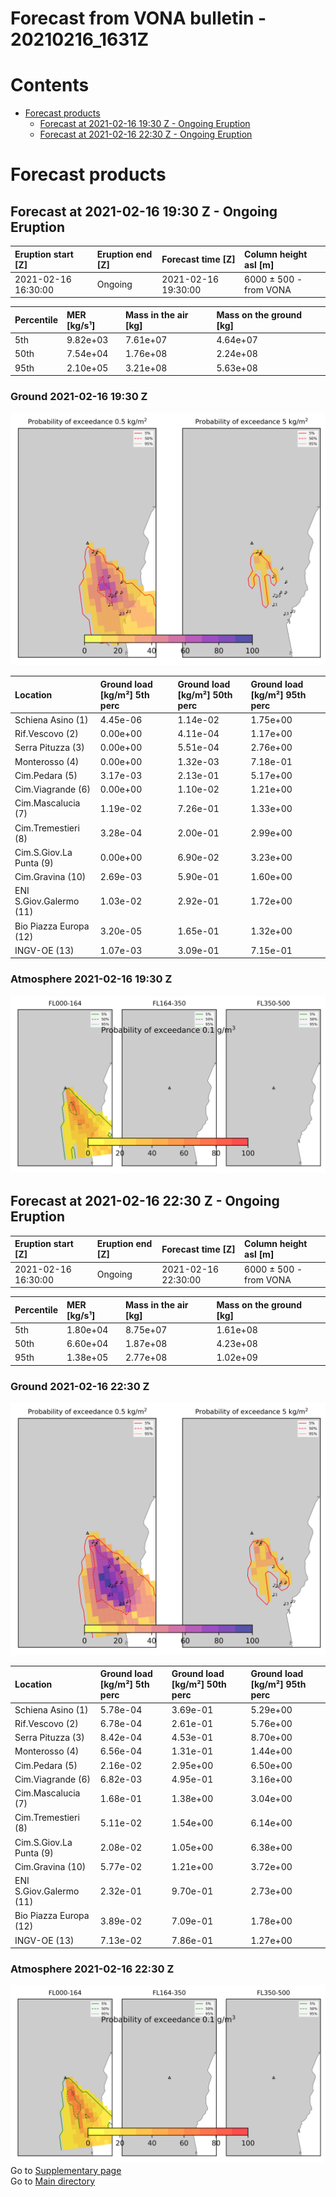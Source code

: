 
Forecast from VONA bulletin - 20210216_1631Z
============================================

Contents
========

* [Forecast products](#forecast-products)
	* [Forecast at 2021-02-16 19:30 Z - Ongoing Eruption](#forecast-at-2021-02-16-1930-z---ongoing-eruption)
	* [Forecast at 2021-02-16 22:30 Z - Ongoing Eruption](#forecast-at-2021-02-16-2230-z---ongoing-eruption)

# Forecast products

## Forecast at 2021-02-16 19:30 Z - Ongoing Eruption
  

|Eruption start [Z]|Eruption end [Z]|Forecast time [Z]|Column height asl [m]|
| :--- | :--- | :--- | :--- |
|2021-02-16 16:30:00|Ongoing|2021-02-16 19:30:00|6000 ± 500 - from VONA|
  
  

|Percentile|MER [kg/s¹]|Mass in the air [kg]|Mass on the ground [kg]|
| :--- | :--- | :--- | :--- |
|5th|9.82e+03|7.61e+07|4.64e+07|
|50th|7.54e+04|1.76e+08|2.24e+08|
|95th|2.10e+05|3.21e+08|5.63e+08|
  

### Ground 2021-02-16 19:30 Z
  
![](./figures/probability_grd_2021_02_16_1930_scenario_1_1.png)  
  
  
  
  
  
  
  
  
  
  
  
  

|Location|Ground load [kg/m²] 5th perc|Ground load [kg/m²] 50th perc|Ground load [kg/m²] 95th perc|
| :--- | :--- | :--- | :--- |
|Schiena Asino (1)|4.45e-06|1.14e-02|1.75e+00|
|Rif.Vescovo (2)|0.00e+00|4.11e-04|1.17e+00|
|Serra Pituzza (3)|0.00e+00|5.51e-04|2.76e+00|
|Monterosso (4)|0.00e+00|1.32e-03|7.18e-01|
|Cim.Pedara (5)|3.17e-03|2.13e-01|5.17e+00|
|Cim.Viagrande (6)|0.00e+00|1.10e-02|1.21e+00|
|Cim.Mascalucia (7)|1.19e-02|7.26e-01|1.33e+00|
|Cim.Tremestieri (8)|3.28e-04|2.00e-01|2.99e+00|
|Cim.S.Giov.La Punta (9)|0.00e+00|6.90e-02|3.23e+00|
|Cim.Gravina (10)|2.69e-03|5.90e-01|1.60e+00|
|ENI S.Giov.Galermo (11)|1.03e-02|2.92e-01|1.72e+00|
|Bio Piazza Europa (12)|3.20e-05|1.65e-01|1.32e+00|
|INGV-OE (13)|1.07e-03|3.09e-01|7.15e-01|
  

### Atmosphere 2021-02-16 19:30 Z
  
![](./figures/probability_air_2021_02_16_1930_scenario_1_conclev_1_1.png)
## Forecast at 2021-02-16 22:30 Z - Ongoing Eruption
  

|Eruption start [Z]|Eruption end [Z]|Forecast time [Z]|Column height asl [m]|
| :--- | :--- | :--- | :--- |
|2021-02-16 16:30:00|Ongoing|2021-02-16 22:30:00|6000 ± 500 - from VONA|
  
  

|Percentile|MER [kg/s¹]|Mass in the air [kg]|Mass on the ground [kg]|
| :--- | :--- | :--- | :--- |
|5th|1.80e+04|8.75e+07|1.61e+08|
|50th|6.60e+04|1.87e+08|4.23e+08|
|95th|1.38e+05|2.77e+08|1.02e+09|
  

### Ground 2021-02-16 22:30 Z
  
![](./figures/probability_grd_2021_02_16_2230_scenario_1_2.png)  
  
  
  
  
  
  
  
  
  
  
  
  

|Location|Ground load [kg/m²] 5th perc|Ground load [kg/m²] 50th perc|Ground load [kg/m²] 95th perc|
| :--- | :--- | :--- | :--- |
|Schiena Asino (1)|5.78e-04|3.69e-01|5.29e+00|
|Rif.Vescovo (2)|6.78e-04|2.61e-01|5.76e+00|
|Serra Pituzza (3)|8.42e-04|4.53e-01|8.70e+00|
|Monterosso (4)|6.56e-04|1.31e-01|1.44e+00|
|Cim.Pedara (5)|2.16e-02|2.95e+00|6.50e+00|
|Cim.Viagrande (6)|6.82e-03|4.95e-01|3.16e+00|
|Cim.Mascalucia (7)|1.68e-01|1.38e+00|3.04e+00|
|Cim.Tremestieri (8)|5.11e-02|1.54e+00|6.14e+00|
|Cim.S.Giov.La Punta (9)|2.08e-02|1.05e+00|6.38e+00|
|Cim.Gravina (10)|5.77e-02|1.21e+00|3.72e+00|
|ENI S.Giov.Galermo (11)|2.32e-01|9.70e-01|2.73e+00|
|Bio Piazza Europa (12)|3.89e-02|7.09e-01|1.78e+00|
|INGV-OE (13)|7.13e-02|7.86e-01|1.27e+00|
  

### Atmosphere 2021-02-16 22:30 Z
  
![](./figures/probability_air_2021_02_16_2230_scenario_1_conclev_1_2.png)  
Go to [Supplementary page](Supplementary_page.md)  
Go to [Main directory](https://github.com/federicapardini/Real_time_ash_forecast)